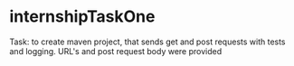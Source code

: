 # internshipTaskOne
Task: to create maven project, that sends get and post requests with tests and logging.
URL's and post request body were provided
